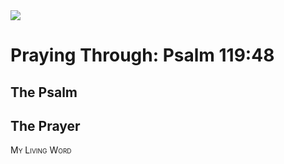 <img class="intro-right" src="/images/art-paris-psalter.jpg">

<style>
  li {list-style-type: none;}
  p + ul {
    margin-top: -18px;
}
</style>

# Praying Through: Psalm 119:48

## The Psalm

## The Prayer

<div style="font-variant: small-caps;">
My Living Word
</div>
